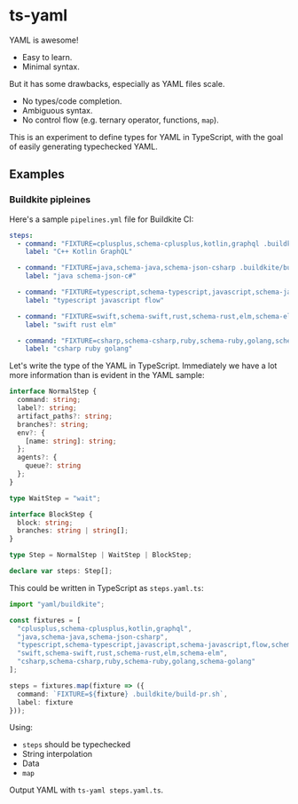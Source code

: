 # ts-yaml

YAML is awesome!

* Easy to learn.
* Minimal syntax.

But it has some drawbacks, especially as YAML files scale.

* No types/code completion.
* Ambiguous syntax.
* No control flow (e.g. ternary operator, functions, `map`).

This is an experiment to define types for YAML in TypeScript, with the goal of easily generating typechecked YAML.

## Examples

### Buildkite pipleines

Here's a sample `pipelines.yml` file for Buildkite CI:

```yaml
steps:
  - command: "FIXTURE=cplusplus,schema-cplusplus,kotlin,graphql .buildkite/build-pr.sh"
    label: "C++ Kotlin GraphQL"

  - command: "FIXTURE=java,schema-java,schema-json-csharp .buildkite/build-pr.sh"
    label: "java schema-json-c#"

  - command: "FIXTURE=typescript,schema-typescript,javascript,schema-javascript,flow,schema-flow,json-ts-csharp .buildkite/build-pr.sh"
    label: "typescript javascript flow"

  - command: "FIXTURE=swift,schema-swift,rust,schema-rust,elm,schema-elm .buildkite/build-pr.sh"
    label: "swift rust elm"

  - command: "FIXTURE=csharp,schema-csharp,ruby,schema-ruby,golang,schema-golang .buildkite/build-pr.sh"
    label: "csharp ruby golang"
```

Let's write the type of the YAML in TypeScript. Immediately we have a lot more information than is evident in the YAML sample:

```typescript
interface NormalStep {
  command: string;
  label?: string;
  artifact_paths?: string;
  branches?: string;
  env?: {
    [name: string]: string;
  };
  agents?: {
    queue?: string
  };
}

type WaitStep = "wait";

interface BlockStep {
  block: string;
  branches: string | string[];
}

type Step = NormalStep | WaitStep | BlockStep;

declare var steps: Step[];
```

This could be written in TypeScript as `steps.yaml.ts`:

```typescript
import "yaml/buildkite";

const fixtures = [
  "cplusplus,schema-cplusplus,kotlin,graphql",
  "java,schema-java,schema-json-csharp",
  "typescript,schema-typescript,javascript,schema-javascript,flow,schema-flow,json-ts-csharp",
  "swift,schema-swift,rust,schema-rust,elm,schema-elm",
  "csharp,schema-csharp,ruby,schema-ruby,golang,schema-golang"
];

steps = fixtures.map(fixture => ({
  command: `FIXTURE=${fixture} .buildkite/build-pr.sh`,
  label: fixture
}));
```

Using:

* `steps` should be typechecked
* String interpolation
* Data
* `map`

Output YAML with `ts-yaml steps.yaml.ts`.

